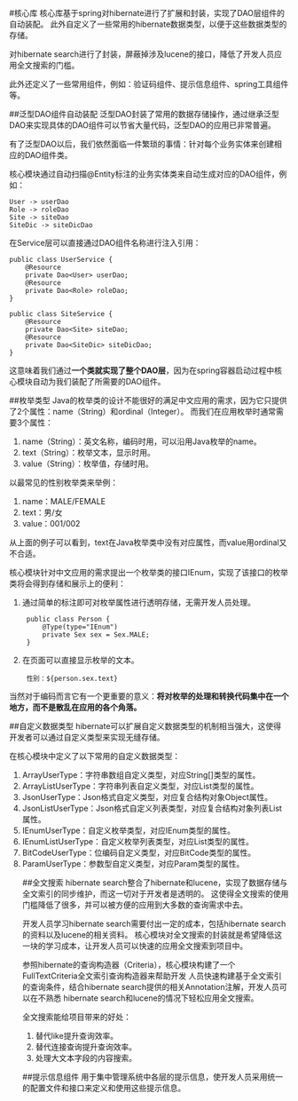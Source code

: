 #核心库
核心库基于spring对hibernate进行了扩展和封装，实现了DAO层组件的自动装配。
此外自定义了一些常用的hibernate数据类型，以便于这些数据类型的存储。

对hibernate search进行了封装，屏蔽掉涉及lucene的接口，降低了开发人员应用全文搜索的门槛。

此外还定义了一些常用组件，例如：验证码组件、提示信息组件、spring工具组件等。

##泛型DAO组件自动装配
泛型DAO封装了常用的数据存储操作，通过继承泛型DAO来实现具体的DAO组件可以节省大量代码，泛型DAO的应用已非常普遍。

有了泛型DAO以后，我们依然面临一件繁琐的事情：针对每个业务实体来创建相应的DAO组件类。

核心模块通过自动扫描@Entity标注的业务实体类来自动生成对应的DAO组件，例如：

	User -> userDao
	Role -> roleDao
	Site -> siteDao
	SiteDic -> siteDicDao
	
在Service层可以直接通过DAO组件名称进行注入引用：

	public class UserService {
		@Resource
		private Dao<User> userDao;
		@Resource
		private Dao<Role> roleDao;
	}
	
	public class SiteService {
		@Resource
		private Dao<Site> siteDao;
		@Resource
		private Dao<SiteDic> siteDicDao;
	}

这意味着我们通过**一个类就实现了整个DAO层**，因为在spring容器启动过程中核心模块自动为我们装配了所需要的DAO组件。

##枚举类型
Java的枚举类的设计不能很好的满足中文应用的需求，因为它只提供了2个属性：name（String）和ordinal（Integer）。
而我们在应用枚举时通常需要3个属性：

1. name（String）：英文名称，编码时用，可以沿用Java枚举的name。
2. text（String）：枚举文本，显示时用。
3. value（String）：枚举值，存储时用。

以最常见的性别枚举类来举例：

1. name：MALE/FEMALE
2. text：男/女
3. value：001/002

从上面的例子可以看到，text在Java枚举类中没有对应属性，而value用ordinal又不合适。

核心模块针对中文应用的需求提出一个枚举类的接口IEnum，实现了该接口的枚举类将会得到存储和展示上的便利：

1. 通过简单的标注即可对枚举属性进行透明存储，无需开发人员处理。
		
		public class Person {
			@Type(type="IEnum")
			private Sex sex = Sex.MALE;
		}
			
2. 在页面可以直接显示枚举的文本。

		性别：${person.sex.text}
		
当然对于编码而言它有一个更重要的意义：**将对枚举的处理和转换代码集中在一个地方，而不是散乱在应用的各个角落。**

##自定义数据类型
hibernate可以扩展自定义数据类型的机制相当强大，这使得开发者可以通过自定义类型来实现无缝存储。

在核心模块中定义了以下常用的自定义数据类型：

1. ArrayUserType：字符串数组自定义类型，对应String[]类型的属性。
2. ArrayListUserType：字符串列表自定义类型，对应List<String>类型的属性。
3. JsonUserType：Json格式自定义类型，对应复合结构对象Object属性。
4. JsonListUserType：Json格式自定义列表类型，对应复合结构对象列表List<Object>属性。
5. IEnumUserType：自定义枚举类型，对应IEnum类型的属性。
6. IEnumListUserType：自定义枚举列表类型，对应List<IEnum>类型的属性。
7. BitCodeUserType：位编码自定义类型，对应BitCode类型的属性。
8. ParamUserType：参数型自定义类型，对应Param类型的属性。

##全文搜索
hibernate search整合了hibernate和lucene，实现了数据存储与全文索引的同步维护，而这一切对于开发者是透明的。
这使得全文搜索的使用门槛降低了很多，并可以被方便的应用到大多数的查询需求中去。

开发人员学习hibernate search需要付出一定的成本，包括hibernate search的资料以及lucene的相关资料。
核心模块对全文搜索的封装就是希望降低这一块的学习成本，让开发人员可以快速的应用全文搜索到项目中。

参照hibernate的查询构造器（Criteria），核心模块构建了一个FullTextCriteria全文索引查询构造器来帮助开发
人员快速构建基于全文索引的查询条件，结合hibernate search提供的相关Annotation注解，开发人员可以在不熟悉
hibernate search和lucene的情况下轻松应用全文搜索。

全文搜索能给项目带来的好处：

1. 替代like提升查询效率。
2. 替代连接查询提升查询效率。
3. 处理大文本字段的内容搜索。

##提示信息组件
用于集中管理系统中各层的提示信息，使开发人员采用统一的配置文件和接口来定义和使用这些提示信息。
